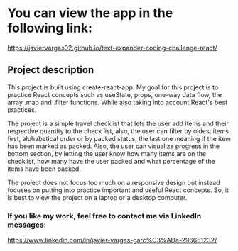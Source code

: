 # You can view the app in the following link:

https://javiervargas02.github.io/text-expander-coding-challenge-react/

## Project description

This project is built using create-react-app. My goal for this project is to practice React concepts such as useState, props, one-way data flow, the array .map and .filter functions. While also taking into account React's best practices.

The project is a simple travel checklist that lets the user add items and their respective quantity to the check list, also, the user can filter by oldest items first, alphabetical order or by packed status, the last one meaning if the item has been marked as packed. Also, the user can visualize progress in the bottom section, by letting the user know how many items are on the checklist, how many have the user packed and what percentage of the items have been packed.

The project does not focus too much on a responsive design but instead focuses on putting into practice important and useful React concepts. So, it is best to view the project on a laptop or a desktop computer.

### If you like my work, feel free to contact me via LinkedIn messages: 
https://www.linkedin.com/in/javier-vargas-garc%C3%ADa-296651232/
